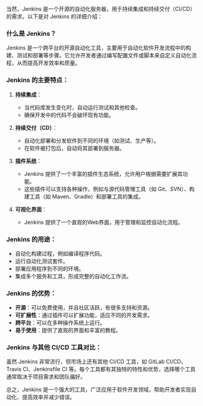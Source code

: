 
当然，Jenkins 是一个开源的自动化服务器，用于持续集成和持续交付（CI/CD）的需求。以下是对 Jenkins 的详细介绍：

### 什么是 Jenkins？

Jenkins 是一个跨平台的开源自动化工具，主要用于自动化软件开发流程中的构建、测试和部署等步骤。它允许开发者通过编写配置文件或脚本来自定义自动化流程，从而提高开发效率和质量。

### Jenkins 的主要特点：

1. **持续集成**：
   - 当代码库发生变化时，自动运行测试和其他检查。
   - 确保开发中的代码不会破坏现有功能。

2. **持续交付（CD）**：
   - 自动化部署和分发软件到不同的环境（如测试、生产等）。
   - 在软件被打包后，自动将其部署到服务器。

3. **插件系统**：
   - Jenkins 提供了一个丰富的插件生态系统，允许用户根据需要扩展其功能。
   - 这些插件可以支持各种操作，例如与源代码管理工具（如 Git、SVN）、构建工具（如 Maven、Gradle）和部署工具的集成。

4. **可视化界面**：
   - Jenkins 提供了一个直观的Web界面，用于管理和监控自动化流程。

### Jenkins 的用途：

- 自动化构建过程，例如编译程序代码。
- 运行自动化测试套件。
- 部署应用程序到不同的环境。
- 集成多个服务和工具，形成完整的自动化工作流。

### Jenkins 的优势：

- **开源**：可以免费使用，并且社区活跃，有很多支持和资源。
- **可扩展性**：通过插件可以扩展功能，适应不同的开发需求。
- **跨平台**：可以在多种操作系统上运行。
- **易于使用**：提供了直观的界面和丰富的教程。

### Jenkins 与其他 CI/CD 工具对比：

虽然 Jenkins 非常流行，但市场上还有其他 CI/CD 工具，如 GitLab CI/CD、Travis CI、Jenkinsfile CI 等。每个工具都有其独特的特性和优势，选择哪个工具通常取决于项目需求和团队偏好。

总之，Jenkins 是一个强大的工具，广泛应用于软件开发领域，帮助开发者实现自动化、提高效率并减少错误。